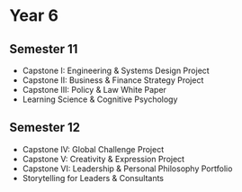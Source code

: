 # Year 6

## Semester 11
- Capstone I: Engineering & Systems Design Project
- Capstone II: Business & Finance Strategy Project
- Capstone III: Policy & Law White Paper
- Learning Science & Cognitive Psychology

## Semester 12
- Capstone IV: Global Challenge Project
- Capstone V: Creativity & Expression Project
- Capstone VI: Leadership & Personal Philosophy Portfolio
- Storytelling for Leaders & Consultants
